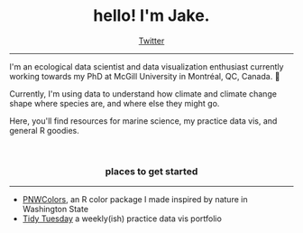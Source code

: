 <h1 align="center"> hello! I'm Jake. </h1>
<p align="center">
  <a href="https://twitter.com/jake_lawlor1">Twitter</a>
</p>

----

I'm an ecological data scientist and data visualization enthusiast currently working towards my PhD at McGill University in Montréal, QC, Canada. 🍁

Currently, I'm using data to understand how climate and climate change shape where species are, and where else they might go. 


Here, you'll find resources for marine science, my practice data vis, and general R goodies. 


<br>


<h3 align="center"> places to get started </h3>

----
- [PNWColors](https://github.com/jakelawlor/PNWColors), an R color package I made inspired by nature in Washington State
- [Tidy Tuesday](https://github.com/jakelawlor/TidyTuesday_JL) a weekly(ish) practice data vis portfolio






<!--
**jakelawlor/jakelawlor** is a ✨ _special_ ✨ repository because its `README.md` (this file) appears on your GitHub profile.

Here are some ideas to get you started:

- 🔭 I’m currently working on ...
- 🌱 I’m currently learning ...
- 👯 I’m looking to collaborate on ...
- 🤔 I’m looking for help with ...
- 💬 Ask me about ...
- 📫 How to reach me: ...
- 😄 Pronouns: ...
- ⚡ Fun fact: ...
-->

